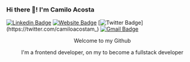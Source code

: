 ### Hi there 👋! I'm Camilo Acosta

[![Linkedin Badge](https://img.shields.io/badge/CamiloAcosta-blue?style=flat&logo=Linkedin&logoColor=white&link=https://www.linkedin.com/in/camilo-acosta-m/)](https://www.linkedin.com/in/camilo-acosta-m/)
[![Website Badge](https://img.shields.io/badge/camiloacosta.dev-47CCCC?style=flat&logo=Google-Chrome&logoColor=white&link=https://jessicalim.me)](https://camiloacosta.dev)
[![Twitter Badge](https://img.shields.io/badge/-@camiloacostam__-1ca0f1?style=flat&labelColor=1ca0f1&logo=twitter&logoColor=white&link=https://twitter.com/camiloacostam_)](https://twitter.com/camiloacostam_)
[![Gmail Badge](https://img.shields.io/badge/camilo.acosta97@gmail.com-c14438?style=flat&logo=Gmail&logoColor=white&link=mailto:camilo.acosta97@gmai.com)](mailto:camilo.acosta97@gmail.com)

<p align="center"> Welcome to my Github</p>
<p align="center"> I'm a frontend developer, on my to become a fullstack developer</p>
